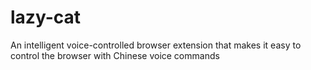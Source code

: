 # lazy-cat
An intelligent voice-controlled browser extension that makes it easy to control the browser with Chinese voice commands
